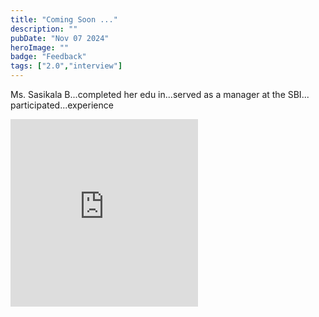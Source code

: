 ```yaml
---
title: "Coming Soon ..."
description: ""
pubDate: "Nov 07 2024"
heroImage: ""
badge: "Feedback"
tags: ["2.0","interview"]
---
```


Ms. Sasikala B...completed her edu in...served as a manager at the SBI... participated...experience

<iframe height="300" style="max-width:100%" src="https://www.youtube.com/embed/lXLNq44l6co" title="Discussion with Ms. Sasikala B, a LogicLooM participant (venue: ICSR, IITM)" frameborder="0" allow="accelerometer; autoplay; clipboard-write; encrypted-media; gyroscope; picture-in-picture; web-share" referrerpolicy="strict-origin-when-cross-origin" allowfullscreen></iframe>
